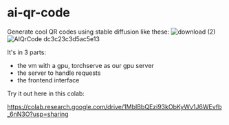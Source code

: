 # ai-qr-code

Generate cool QR codes using stable diffusion like these:
![download (2)](https://github.com/thirtyninetythree/ai-qr-code/assets/98053458/d6fbbeda-72a7-4206-bcb0-4621de31a50e)
![AIQrCode dc3c23c3d5ac5e13](https://github.com/thirtyninetythree/ai-qr-code/assets/98053458/5292855a-d2de-42e8-aba3-420aed63f458)

It's in 3 parts:
- the vm with a gpu, torchserve as our gpu server
- the server to handle requests
- the frontend interface

Try it out here in this colab:

https://colab.research.google.com/drive/1MbIBbQEzi93kObKyWv1J6WEvfb_6nN3O?usp=sharing


